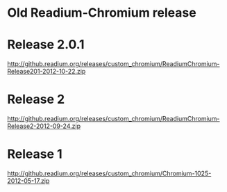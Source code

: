 Old Readium-Chromium release
===============

# Release 2.0.1

http://github.readium.org/releases/custom_chromium/ReadiumChromium-Release201-2012-10-22.zip

# Release 2

http://github.readium.org/releases/custom_chromium/ReadiumChromium-Release2-2012-09-24.zip

# Release 1

http://github.readium.org/releases/custom_chromium/Chromium-1025-2012-05-17.zip